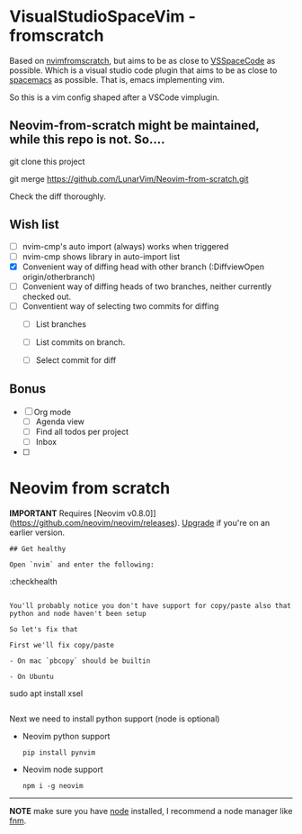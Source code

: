 # VisualStudioSpaceVim - fromscratch
Based on [nvimfromscratch](https://github.com/LunarVim/Neovim-from-scratch), but aims to be as close to [VSSpaceCode](https://vspacecode.github.io/) as possible. 
Which is a visual studio code plugin that aims to be as close to [spacemacs](https://www.spacemacs.org/) as possible.
That is, emacs implementing vim.

So this is a vim config shaped after a VSCode vimplugin.


## Neovim-from-scratch might be maintained, while this repo is not. So....

git clone this project

git merge https://github.com/LunarVim/Neovim-from-scratch.git

Check the diff thoroughly. 

## Wish list
- [ ] nvim-cmp's auto import (always) works when triggered
- [ ] nvim-cmp shows library in auto-import list
- [x] Convenient way of diffing head with other branch (:DiffviewOpen origin/otherbranch)
- [ ] Convenient way of diffing heads of two branches, neither currently checked out. 
- [ ] Conventient way of selecting two commits for diffing
  - [ ] List branches
  - [ ] List commits on branch.
  - [ ] Select commit for diff


## Bonus
- [ ] Org mode
  - [ ] Agenda view
  - [ ] Find all todos per project
  - [ ] Inbox
- [ ]    


# Neovim from scratch

**IMPORTANT** Requires [Neovim v0.8.0]](https://github.com/neovim/neovim/releases).  [Upgrade](#upgrade-to-latest-release) if you're on an earlier version. 
```
## Get healthy

Open `nvim` and enter the following:

```
:checkhealth
```

You'll probably notice you don't have support for copy/paste also that python and node haven't been setup

So let's fix that

First we'll fix copy/paste

- On mac `pbcopy` should be builtin

- On Ubuntu

  ```
  sudo apt install xsel
  ```
 ```

Next we need to install python support (node is optional)

- Neovim python support

  ```
  pip install pynvim
  ```

- Neovim node support

  ```
  npm i -g neovim
  ```
---

**NOTE** make sure you have [node](https://nodejs.org/en/) installed, I recommend a node manager like [fnm](https://github.com/Schniz/fnm).

